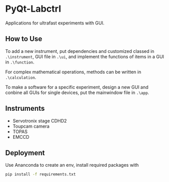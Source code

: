 # PyQt-Labctrl

Applications for ultrafast experiments with GUI.

## How to Use

To add a new instrument, put dependencies and customized classed in `.\instrument`, GUI file in `.\ui`, and implement the functions of items in a GUI in `.\function`.

For complex mathematical operations, methods can be written in `.\calculation`.

To make a software for a specific experiment, design a new GUI and conbine all GUIs for single devices, put the mainwindow file in `.\app`.

## Instruments

- Servotronix stage CDHD2
- Toupcam camera
- TOPAS
- EMCCD

## Deployment

Use Ananconda to create an env, install required packages with

```cmd
pip install -f requirements.txt
```
